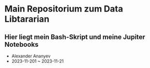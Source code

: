 # Main Repositorium zum Data Libtararian
## Hier liegt mein Bash-Skript und meine Jupiter Notebooks
- Alexander Ananyev
- 2023-11-201 ~ 2023-11-21
